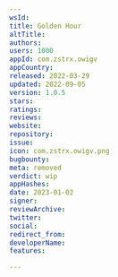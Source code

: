 ```yaml
---
wsId: 
title: Golden Hour
altTitle: 
authors: 
users: 1000
appId: com.zstrx.owigv
appCountry: 
released: 2022-03-29
updated: 2022-09-05
version: 1.0.5
stars: 
ratings: 
reviews: 
website: 
repository: 
issue: 
icon: com.zstrx.owigv.png
bugbounty: 
meta: removed
verdict: wip
appHashes: 
date: 2023-01-02
signer: 
reviewArchive: 
twitter: 
social: 
redirect_from: 
developerName: 
features: 

---
```


